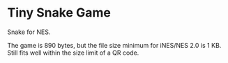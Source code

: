 # Tiny Snake Game
 Snake for NES.

 The game is 890 bytes, but the file size minimum for iNES/NES 2.0 is 1 KB.
 Still fits well within the size limit of a QR code.
